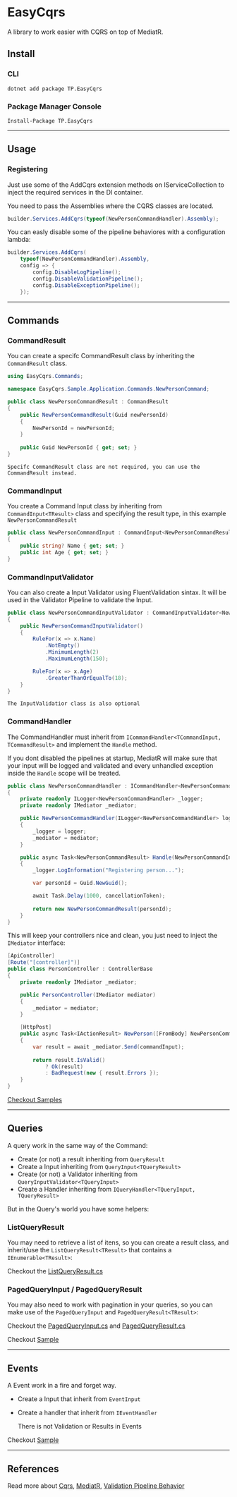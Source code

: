 # EasyCqrs
A library to work easier with CQRS on top of MediatR.

## Install

### CLI

``` 
dotnet add package TP.EasyCqrs
``` 

### Package Manager Console

```
Install-Package TP.EasyCqrs
``` 

---
## Usage

### Registering

Just use some of the AddCqrs extension methods on IServiceCollection to inject the required services in the DI container.

You need to pass the Assemblies where the CQRS classes are located.

``` csharp
builder.Services.AddCqrs(typeof(NewPersonCommandHandler).Assembly);
``` 

You can easly disable some of the pipeline behaviores with a configuration lambda:

```csharp
builder.Services.AddCqrs(
    typeof(NewPersonCommandHandler).Assembly, 
    config => {
        config.DisableLogPipeline();
        config.DisableValidationPipeline();
        config.DisableExceptionPipeline();
    });
```

---
## Commands

### CommandResult
You can create a specifc CommandResult class by inheriting the `CommandResult` class.
   
```csharp
using EasyCqrs.Commands;

namespace EasyCqrs.Sample.Application.Commands.NewPersonCommand;

public class NewPersonCommandResult : CommandResult
{
    public NewPersonCommandResult(Guid newPersonId)
    {
        NewPersonId = newPersonId;
    }
    
    public Guid NewPersonId { get; set; }
}   
```

    Specifc CommandResult class are not required, you can use the CommandResult instead.

### CommandInput
You create a Command Input class by inheriting from `CommandInput<TResult>` class and specifying the result type, in this example `NewPersonCommandResult`

```csharp
public class NewPersonCommandInput : CommandInput<NewPersonCommandResult>
{
    public string? Name { get; set; }
    public int Age { get; set; }
}
```

### CommandInputValidator
You can also create a Input Validator using FluentValidation sintax. It will be used in the Validator Pipeline to validate the Input.

``` csharp
public class NewPersonCommandInputValidator : CommandInputValidator<NewPersonCommandInput>
{
    public NewPersonCommandInputValidator()
    {
        RuleFor(x => x.Name)
            .NotEmpty()
            .MinimumLength(2)
            .MaximumLength(150);

        RuleFor(x => x.Age)
            .GreaterThanOrEqualTo(18);
    }
}
``` 

    The InputValidatior class is also optional

### CommandHandler
The CommandHandler must inherit from `ICommandHandler<TCommandInput, TCommandResult>` and implement the `Handle` method.

If you dont disabled the pipelines at startup, MediatR will make sure that your input will be logged and validated and every unhandled exception inside the `Handle` scope will be treated.

``` csharp
public class NewPersonCommandHandler : ICommandHandler<NewPersonCommandInput, NewPersonCommandResult>
{
    private readonly ILogger<NewPersonCommandHandler> _logger;
    private readonly IMediator _mediator;

    public NewPersonCommandHandler(ILogger<NewPersonCommandHandler> logger, IMediator mediator)
    {
        _logger = logger;
        _mediator = mediator;
    }

    public async Task<NewPersonCommandResult> Handle(NewPersonCommandInput request, CancellationToken cancellationToken)
    {
        _logger.LogInformation("Registering person...");

        var personId = Guid.NewGuid();

        await Task.Delay(1000, cancellationToken);
        
        return new NewPersonCommandResult(personId);
    }
}
```

This will keep your controllers nice and clean, you just need to inject the `IMediator` interface:

``` csharp
[ApiController]
[Route("[controller]")]
public class PersonController : ControllerBase
{
    private readonly IMediator _mediator;

    public PersonController(IMediator mediator)
    {
        _mediator = mediator;
    }

    [HttpPost]
    public async Task<IActionResult> NewPerson([FromBody] NewPersonCommandInput commandInput)
    {
        var result = await _mediator.Send(commandInput);
       
        return result.IsValid() 
            ? Ok(result)
            : BadRequest(new { result.Errors });
    }
}
```

[Checkout Samples]("https://github.com/tuliopaim/EasyCqrs/tree/master/sample/EasyCqrs.Sample/Application")

---
## Queries

A query work in the same way of the Command:

* Create (or not) a result inheriting from `QueryResult`
* Create a Input inheriting from `QueryInput<TQueryResult>`
* Create (or not) a Validator inheriting from `QueryInputValidator<TQueryInput>`
* Create a Handler inheriting from `IQueryHandler<TQueryInput, TQueryResult>`

But in the Query's world you have some helpers:

### ListQueryResult

You may need to retrieve a list of itens, so you can create a result class, and inherit/use the `ListQueryResult<TResult>` that contains a `IEnumerable<TResult>`:

Checkout the [ListQueryResult.cs]("https://github.com/tuliopaim/EasyCqrs/blob/master/src/EasyCqrs/Queries/ListQueryResult.cs")

### PagedQueryInput / PagedQueryResult

You may also need to work with pagination in your queries, so you can make use of the `PagedQueryInput` and `PagedQueryResult<TResult>`:

Checkout the [PagedQueryInput.cs]("https://github.com/tuliopaim/EasyCqrs/blob/master/src/EasyCqrs/Queries/PagedQueryInput.cs") and [PagedQueryResult.cs]("https://github.com/tuliopaim/EasyCqrs/blob/master/src/EasyCqrs/Queries/PagedQueryResult.cs")

Checkout [Sample]("https://github.com/tuliopaim/EasyCqrs/blob/master/sample/EasyCqrs.Sample/Application/Queries/GetPeopleQuery/GetPeopleQueryHandler.cs")

---
## Events

A Event work in a fire and forget way.

* Create a Input that inherit from `EventInput`
* Create a handler that inherit from `IEventHandler`

    There is not Validation or Results in Events

Checkout [Sample]("https://github.com/tuliopaim/EasyCqrs/blob/master/sample/EasyCqrs.Sample/Application/Events/NewPersonEvent/NewPersonEventHandler.cs")

---
## References

Read more about 
[Cqrs]("https://martinfowler.com/bliki/CQRS.html"), 
[MediatR]("https://github.com/jbogard/MediatR"),
[Validation Pipeline Behavior]("https://medium.com/tableless/fail-fast-validations-com-pipeline-behavior-no-mediatr-e-asp-net-core-f3854d3c21fa")
